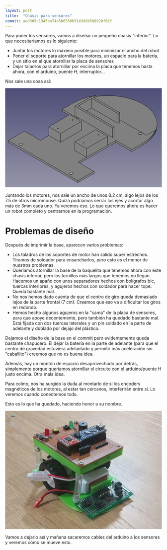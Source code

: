 ```yaml
---
layout: post
title:  "Chasis para sensores"
commit: aed305c1943ba74e5b6550b9143d8b568920f61f
---
```


Para poner los sensores, vamos a diseñar un pequeño chasis "inferior". Lo que
necesitaríamos es lo siguiente:

- Juntar los motores lo máximo posible para minimizar el ancho del robot
- Poner el soporte para atornillar los motores, un espacio para la batería,
y un sitio en el que atornillar la placa de sensores
- Dejar taladros para atornillar por encima la placa que tenemos hasta ahora,
con el arduino, puente H, interruptor...

Nos sale una cosa así:

![chasis-inferior](../assets/2019-02-18-chasis-inferior.png)

Juntando los motores, nos sale un ancho de unos 8.2 cm, algo lejos de los 7.5
de otros micromouse. Quizá podríamos serrar los ejes y acortar algo más de 3mm
cada uno. Ya veremos eso. Lo que queremos ahora es hacer un robot completo
y centrarnos en la programación.

# Problemas de diseño

Después de imprimir la base, aparecen varios problemas:

- Los taladros de los soportes de motor han salido super estrechos. Tiramos
de soldador para ensancharlos, pero esto es el menor de nuestros problemas.
- Queríamos atornillar la base de la baquelita que tenemos ahora con este
chasis inferior, pero los tornillos más largos que tenemos no llegan. Hacemos
un apaño con unos separadores hechos con bolígrafos bic, tuercas interiores,
y agujeros hechos con soldador para hacer tope. Queda bastante mal.
- No nos hemos dado cuenta de que el centro de giro queda demasiado lejos
de la parte frontal (7 cm). Creemos que eso va a dificultar los giros en
redondo.
- Hemos hecho algunos agujeros en la "cama" de la placa de sensores, para
que apoye decentemente, pero también ha quedado bastante mal. Está fijada con
dos tuercas laterales y un pin soldado en la parte de adelante y doblado
por dejajo del plástico.

Dejamos el diseño de la base en el commit pero evidentemente queda bastante
chapucero. El dejar la batería en la parte de adelante (para que
el centro de gravedad estuviera adelantado y permitir más aceleración
sin "caballito") creemos que no es buena idea. 

Además, hay un montón de espacio desaprovechado por detrás, simplemente porque
queríamos atornillar el circuito con el arduino/puente H justo encima. Otra
mala idea.

Para colmo, nos ha surgido la duda al montarlo de si los encoders magnéticos de los
motores, al estar tan cercanos, interferirán entre sí. Lo veremos cuando
conectemos todo. 

Esto es lo que ha quedado, haciendo honor a su nombre.

![adefesio-0.2](../assets/2019-02-18-adefesio.0.2.jpg)


Vamos a dejarlo así y mañana sacaremos cables del arduino a los sensores
y veremos cómo se mueve esto.
